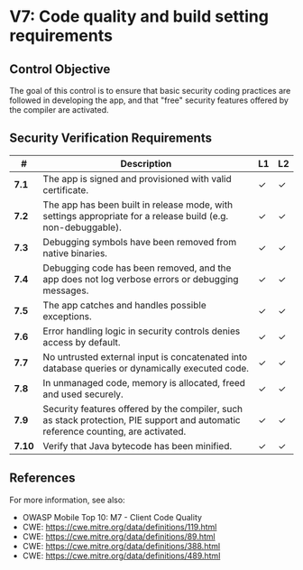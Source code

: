 # V7: Code quality and build setting requirements

## Control Objective

The goal of this control is to ensure that basic security coding practices are followed in developing the app, and that "free" security features offered by the compiler are activated.

## Security Verification Requirements

| # | Description | L1 | L2 |
| --- | --- | --- | --- |
| **7.1** | The app is signed and provisioned with valid certificate. | ✓ | ✓ |
| **7.2** | The app has been built in release mode, with settings appropriate for a release build (e.g. non-debuggable). | ✓ | ✓ |
| **7.3** | Debugging symbols have been removed from native binaries. | ✓ | ✓ |
| **7.4** | Debugging code has been removed, and the app does not log verbose errors or debugging messages. | ✓ | ✓ |
| **7.5** | The app catches and handles possible exceptions.| ✓ | ✓ |
| **7.6** | Error handling logic in security controls denies access by default. | ✓ | ✓ |
| **7.7** | No untrusted external input is concatenated into database queries or dynamically executed code. | ✓ | ✓ |
| **7.8** | In unmanaged code, memory is allocated, freed and used securely.  | ✓ | ✓ |
| **7.9** | Security features offered by the compiler, such as stack protection, PIE support and automatic reference counting, are activated. | ✓ | ✓ |
| **7.10** | Verify that Java bytecode has been minified.  | ✓ | ✓ |

## References

For more information, see also:

- OWASP Mobile Top 10:  M7 - Client Code Quality
- CWE: https://cwe.mitre.org/data/definitions/119.html
- CWE: https://cwe.mitre.org/data/definitions/89.html
- CWE: https://cwe.mitre.org/data/definitions/388.html
- CWE: https://cwe.mitre.org/data/definitions/489.html
